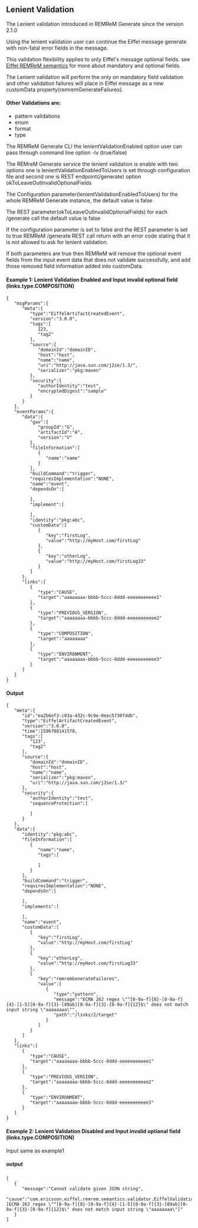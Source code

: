## Lenient Validation
The Lenient validation introduced in REMReM Generate since the version 2.1.0

Using the lenient validation user can continue the Eiffel message generate with non-fatal error fields in the message.

This validation flexibility applies to only Eiffel's message optional fields. see
 [Eiffel REMReM semantics](https://github.com/eiffel-community/eiffel/tree/master/schemas)
for more about mandatory and optional fields.

The Lenient validation will perform the only on mandatory field validation and other validation failures will place in Eiffel message as a new customData property(remremGenerateFailures).

#### Other Validations are:
- pattern validations
- enum
- format
- type

The REMReM Generate CLI the lenientValidationEnabled option user can pass through command line option -lv (true/false)

The REMreM Generate service the lenient validation is enable with two options one is lenientValidationEnabledToUsers is set through configuration file 
and second one is REST endpoint(/generate) option okToLeaveOutInvalidOptionalFields

The Configuration parameter(lenientValidationEnabledToUsers) for the whole REMReM Generate instance, the default value is false

The REST parameter(okToLeaveOutInvalidOptionalFields) for each /generate call  the default value is false

If the configuration parameter is set to false and the REST parameter is set to true REMReM /generate REST call return with an error code stating that it is not allowed to ask for lenient validation.

If both parameters are true then REMReM will remove the optional event fields from the input event data that does not validate successfully, and add those removed field information added into customData.

#### Example 1: Lenient Validation Enabled and Input invalid optional field (links.type.COMPOSITION)
```
{
   "msgParams":{
      "meta":{
         "type":"EiffelArtifactCreatedEvent",
         "version":"3.0.0",
         "tags":[
            123,
            "tag2"
         ],
         "source":{
            "domainId":"domainID",
            "host":"host",
            "name":"name",
            "uri":"http://java.sun.com/j2se/1.3/",
            "serializer":"pkg:maven"
         },
         "security":{
            "authorIdentity":"test",
            "encryptedDigest":"sample"
         }
      }
   },
   "eventParams":{
      "data":{
         "gav":{
            "groupId":"G",
            "artifactId":"A",
            "version":"V"
         },
         "fileInformation":[
            {
               "name":"name"
            }
         ],
         "buildCommand":"trigger",
         "requiresImplementation":"NONE",
         "name":"event",
         "dependsOn":[

         ],
         "implement":[

         ],
         "identity":"pkg:abc",
         "customData":[
            {
               "key":"firstLog",
               "value":"http://myHost.com/firstLog"
            },
            {
               "key":"otherLog",
               "value":"http://myHost.com/firstLog33"
            }
         ]
      },
      "links":[
         {
            "type":"CAUSE",
            "target":"aaaaaaaa-bbbb-5ccc-8ddd-eeeeeeeeeee1"
         },
         {
            "type":"PREVIOUS_VERSION",
            "target":"aaaaaaaa-bbbb-5ccc-8ddd-eeeeeeeeeee2"
         },
         {
            "type":"COMPOSITION",
            "target":"aaaaaaaa"
         },
         {
            "type":"ENVIRONMENT",
            "target":"aaaaaaaa-bbbb-5ccc-8ddd-eeeeeeeeeee3"
         }
      ]
   }
}
```

#### Output

```
{
   "meta":{
      "id":"ea2b6ef3-c03a-432c-9c9e-0eec5730fddb",
      "type":"EiffelArtifactCreatedEvent",
      "version":"3.0.0",
      "time":1596708141578,
      "tags":[
         "123",
         "tag2"
      ],
      "source":{
         "domainId":"domainID",
         "host":"host",
         "name":"name",
         "serializer":"pkg:maven",
         "uri":"http://java.sun.com/j2se/1.3/"
      },
      "security":{
         "authorIdentity":"test",
         "sequenceProtection":[

         ]
      }
   },
   "data":{
      "identity":"pkg:abc",
      "fileInformation":[
         {
            "name":"name",
            "tags":[

            ]
         }
      ],
      "buildCommand":"trigger",
      "requiresImplementation":"NONE",
      "dependsOn":[

      ],
      "implements":[

      ],
      "name":"event",
      "customData":[
         {
            "key":"firstLog",
            "value":"http://myHost.com/firstLog"
         },
         {
            "key":"otherLog",
            "value":"http://myHost.com/firstLog33"
         },
         {
            "key":"remremGenerateFailures",
            "value":[
               {
                  "type":"pattern",
                  "message":"ECMA 262 regex \"^[0-9a-f]{8}-[0-9a-f]{4}-[1-5][0-9a-f]{3}-[89ab][0-9a-f]{3}-[0-9a-f]{12}$\" does not match input string \"aaaaaaaa\"",
                  "path":"/links/2/target"
               }
            ]
         }
      ]
   },
   "links":[
      {
         "type":"CAUSE",
         "target":"aaaaaaaa-bbbb-5ccc-8ddd-eeeeeeeeeee1"
      },
      {
         "type":"PREVIOUS_VERSION",
         "target":"aaaaaaaa-bbbb-5ccc-8ddd-eeeeeeeeeee2"
      },
      {
         "type":"ENVIRONMENT",
         "target":"aaaaaaaa-bbbb-5ccc-8ddd-eeeeeeeeeee3"
      }
   ]
}
```

#### Example 2: Lenient Validation Disabled and Input invalid optional field (links.type.COMPOSITION)
Input same as example1

##### output
```
[
   {
      "message":"Cannot validate given JSON string",
      "cause":"com.ericsson.eiffel.remrem.semantics.validator.EiffelValidationException: [ECMA 262 regex \"^[0-9a-f]{8}-[0-9a-f]{4}-[1-5][0-9a-f]{3}-[89ab][0-9a-f]{3}-[0-9a-f]{12}$\" does not match input string \"aaaaaaaa\"]"
   }
]
```
